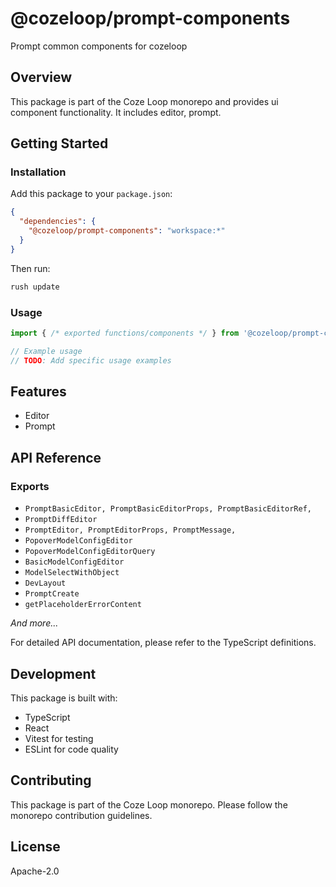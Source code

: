 # @cozeloop/prompt-components

Prompt common components for cozeloop

## Overview

This package is part of the Coze Loop monorepo and provides ui component functionality. It includes editor, prompt.

## Getting Started

### Installation

Add this package to your `package.json`:

```json
{
  "dependencies": {
    "@cozeloop/prompt-components": "workspace:*"
  }
}
```

Then run:

```bash
rush update
```

### Usage

```typescript
import { /* exported functions/components */ } from '@cozeloop/prompt-components';

// Example usage
// TODO: Add specific usage examples
```

## Features

- Editor
- Prompt

## API Reference

### Exports

- `PromptBasicEditor,
  PromptBasicEditorProps,
  PromptBasicEditorRef,`
- `PromptDiffEditor`
- `PromptEditor,
  PromptEditorProps,
  PromptMessage,`
- `PopoverModelConfigEditor`
- `PopoverModelConfigEditorQuery`
- `BasicModelConfigEditor`
- `ModelSelectWithObject`
- `DevLayout`
- `PromptCreate`
- `getPlaceholderErrorContent`

*And more...*

For detailed API documentation, please refer to the TypeScript definitions.

## Development

This package is built with:

- TypeScript
- React
- Vitest for testing
- ESLint for code quality

## Contributing

This package is part of the Coze Loop monorepo. Please follow the monorepo contribution guidelines.

## License

Apache-2.0
